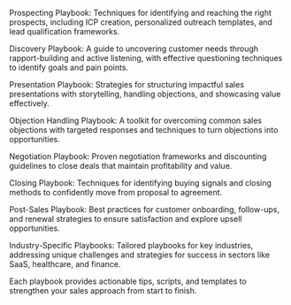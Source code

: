 Prospecting Playbook: Techniques for identifying and reaching the right prospects, including ICP creation, personalized outreach templates, and lead qualification frameworks.

Discovery Playbook: A guide to uncovering customer needs through rapport-building and active listening, with effective questioning techniques to identify goals and pain points.

Presentation Playbook: Strategies for structuring impactful sales presentations with storytelling, handling objections, and showcasing value effectively.

Objection Handling Playbook: A toolkit for overcoming common sales objections with targeted responses and techniques to turn objections into opportunities.

Negotiation Playbook: Proven negotiation frameworks and discounting guidelines to close deals that maintain profitability and value.

Closing Playbook: Techniques for identifying buying signals and closing methods to confidently move from proposal to agreement.

Post-Sales Playbook: Best practices for customer onboarding, follow-ups, and renewal strategies to ensure satisfaction and explore upsell opportunities.

Industry-Specific Playbooks: Tailored playbooks for key industries, addressing unique challenges and strategies for success in sectors like SaaS, healthcare, and finance.

Each playbook provides actionable tips, scripts, and templates to strengthen your sales approach from start to finish.

